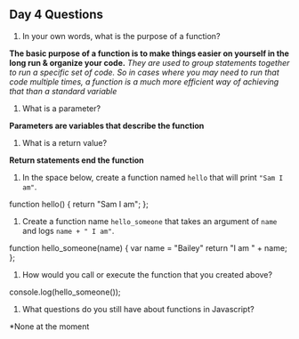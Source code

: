 ## Day 4 Questions

1. In your own words, what is the purpose of a function?

**The basic purpose of a function is to make things easier on yourself in the long run & organize your code.**
*They are used to group statements together to run a specific set of code.
So in cases where you may need to run that code multiple times, a function is a much more efficient way of achieving that than a standard variable*

1. What is a parameter?

**Parameters are variables that describe the function**

1. What is a return value?

**Return statements end the function**

1. In the space below, create a function named `hello` that will print `"Sam I am"`.

function hello() {
  return "Sam I am";
};

1. Create a function name `hello_someone` that takes an argument of `name` and logs `name + " I am"`.

function hello_someone(name) {
  var name = "Bailey"
  return "I am " + name;
};

1. How would you call or execute the function that you created above?

console.log(hello_someone());

1. What questions do you still have about functions in Javascript?

*None at the moment 
